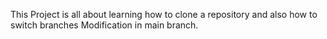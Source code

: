 This Project is all about learning how to clone a repository and also how to switch branches 
 Modification in main branch.
